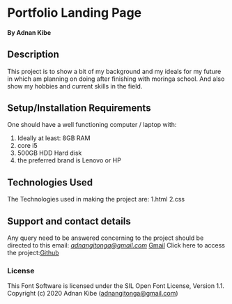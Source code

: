 # Portfolio Landing Page

#### By Adnan Kibe
## Description
This project is to show a bit of my background and my ideals for my future in which am planning on doing after finishing with moringa school. And also show my hobbies and current skills in the field.
## Setup/Installation Requirements
One should have a well functioning computer / laptop with:
1. Ideally at least: 8GB RAM
2. core i5
3. 500GB HDD Hard disk
4. the preferred brand is Lenovo or HP
## Technologies Used
The Technologies used in making the project are:
1.html
2.css
## Support and contact details
Any query need to be answered concerning to the project should be directed to this email: *adnangitonga@gmail.com* [Gmail](https://www.gmail.com)
Click here to access the project:[Github](https://github.com/AdnanK1/Website.git)
### License
This Font Software is licensed under the SIL Open Font License, Version 1.1.
Copyright (c) 2020 Adnan Kibe (adnangitonga@gmail.com)
